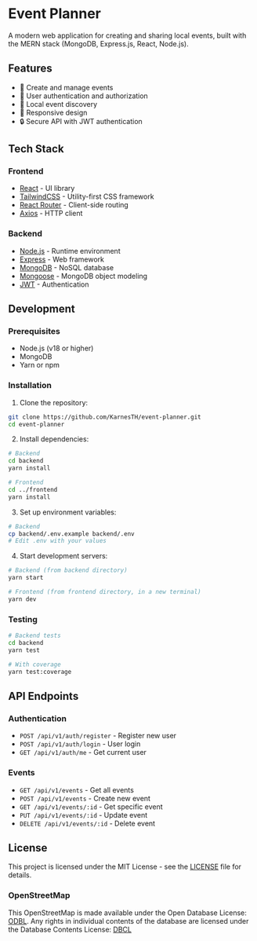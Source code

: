 # Event Planner

A modern web application for creating and sharing local events, built with the MERN stack (MongoDB, Express.js, React, Node.js).

## Features

- 🎉 Create and manage events
- 👥 User authentication and authorization
- 📍 Local event discovery
- 📱 Responsive design
- 🔒 Secure API with JWT authentication

## Tech Stack

### Frontend
- [React](https://reactjs.org) - UI library
- [TailwindCSS](https://tailwindcss.com) - Utility-first CSS framework
- [React Router](https://reactrouter.com) - Client-side routing
- [Axios](https://axios-http.com) - HTTP client

### Backend
- [Node.js](https://nodejs.org) - Runtime environment
- [Express](https://expressjs.com) - Web framework
- [MongoDB](https://www.mongodb.com) - NoSQL database
- [Mongoose](https://mongoosejs.com) - MongoDB object modeling
- [JWT](https://jwt.io) - Authentication

## Development

### Prerequisites

- Node.js (v18 or higher)
- MongoDB
- Yarn or npm

### Installation

1. Clone the repository:
```bash
git clone https://github.com/KarnesTH/event-planner.git
cd event-planner
```

2. Install dependencies:
```bash
# Backend
cd backend
yarn install

# Frontend
cd ../frontend
yarn install
```

3. Set up environment variables:
```bash
# Backend
cp backend/.env.example backend/.env
# Edit .env with your values
```

4. Start development servers:
```bash
# Backend (from backend directory)
yarn start

# Frontend (from frontend directory, in a new terminal)
yarn dev
```

### Testing

```bash
# Backend tests
cd backend
yarn test

# With coverage
yarn test:coverage
```

## API Endpoints

### Authentication
- `POST /api/v1/auth/register` - Register new user
- `POST /api/v1/auth/login` - User login
- `GET /api/v1/auth/me` - Get current user

### Events
- `GET /api/v1/events` - Get all events
- `POST /api/v1/events` - Create new event
- `GET /api/v1/events/:id` - Get specific event
- `PUT /api/v1/events/:id` - Update event
- `DELETE /api/v1/events/:id` - Delete event

## License

This project is licensed under the MIT License - see the [LICENSE](LICENSE) file for details.

### OpenStreetMap

This OpenStreetMap is made available under the Open Database License: [ODBL](http://opendatacommons.org/licenses/odbl/1.0/). Any rights in individual contents of the database are licensed under the Database Contents License: [DBCL](http://opendatacommons.org/licenses/dbcl/1.0/)